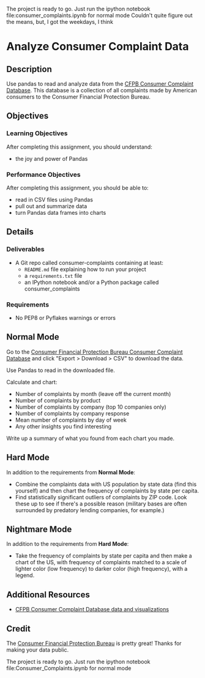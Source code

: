 The project is ready to go. Just run the ipython notebook file:consumer_complaints.ipynb for normal mode
Couldn't quite figure out the means, but, I got the weekdays, I think

# Analyze Consumer Complaint Data

## Description

Use pandas to read and analyze data from the [CFPB Consumer Complaint
Database](http://www.consumerfinance.gov/complaintdatabase/). This database is
a collection of all complaints made by American consumers to the Consumer
Financial Protection Bureau.

## Objectives

### Learning Objectives

After completing this assignment, you should understand:

* the joy and power of Pandas

### Performance Objectives

After completing this assignment, you should be able to:

* read in CSV files using Pandas
* pull out and summarize data
* turn Pandas data frames into charts

## Details

### Deliverables

* A Git repo called consumer-complaints containing at least:
  * `README.md` file explaining how to run your project
  * a `requirements.txt` file
  * an IPython notebook and/or a Python package called consumer_complaints

### Requirements  

* No PEP8 or Pyflakes warnings or errors

## Normal Mode

Go to the [Consumer Financial Protection Bureau Consumer Complaint Database](https://data.consumerfinance.gov/dataset/Consumer-Complaints/x94z-ydhh?)
and click "Export > Download > CSV" to download the data.

Use Pandas to read in the downloaded file.

Calculate and chart:

* Number of complaints by month (leave off the current month)
* Number of complaints by product
* Number of complaints by company (top 10 companies only)
* Number of complaints by company response
* Mean number of complaints by day of week
* Any other insights you find interesting

Write up a summary of what you found from each chart you made.

## Hard Mode

In addition to the requirements from **Normal Mode**:

* Combine the complaints data with US population by state data (find this
  yourself) and then chart the frequency of complaints by state per capita.
* Find statistically significant outliers of complaints by ZIP code. Look these
  up to see if there's a possible reason (military bases are often surrounded
  by predatory lending companies, for example.)

## Nightmare Mode

In addition to the requirements from **Hard Mode**:

* Take the frequency of complaints by state per capita and then make a chart
  of the US, with frequency of complaints matched to a scale of lighter color
  (low frequency) to darker color (high frequency), with a legend.

## Additional Resources

* [CFPB Consumer Complaint Database data and visualizations](http://www.consumerfinance.gov/complaintdatabase/)

## Credit

The [Consumer Financial Protection Bureau](http://www.consumerfinance.gov/) is
pretty great! Thanks for making your data public.







The project is ready to go. Just run the ipython notebook file:Consumer_Complaints.ipynb for normal mode
